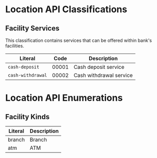 
Location API Classifications
===============

Facility Services
--------------
This classification contains services that can be offered within bank's facilities.

Literal                       | Code   | Description
------------------------------|--------|-------------------------------------------
`cash-deposit`                | 00001  | Cash deposit service
`cash-withdrawal`             | 00002  | Cash withdrawal service

Location API Enumerations
===============

Facility Kinds
----

Literal                  | Description
-------------------------|-------------------------------------------
branch | Branch
atm | ATM
